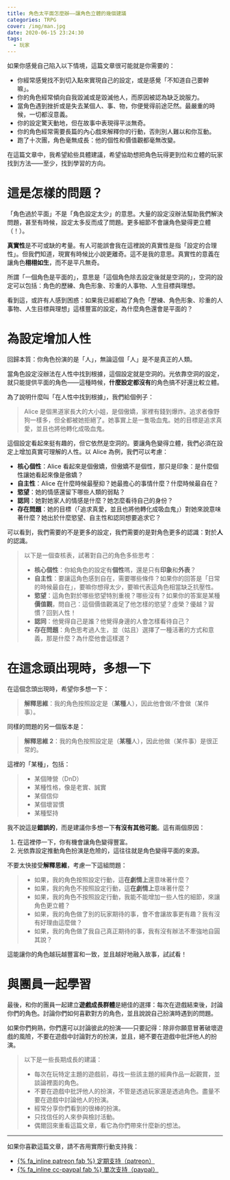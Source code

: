```yaml
---
title: 角色太平面怎麼辦——讓角色立體的幾個建議
categories: TRPG
cover: /img/man.jpg
date: 2020-06-15 23:24:30
tags:
  - 玩家
---
```


如果你感覺自己陷入以下情境，這篇文章很可能就是你需要的：

- 你經常感覺找不到切入點來實現自己的設定，或是感覺「不知道自己要幹嘛」。
- 你的角色經常傾向自我毀滅或是毀滅他人，而原因被認為缺乏說服力。
- 當角色遇到挫折或是失去某個人、事、物，你便覺得前途茫然。最嚴重的時候，一切都沒意義。
- 你的設定驚天動地，但在故事中表現得平淡無奇。
- 你的角色經常需要長篇的內心戲來解釋你的行動，否則別人難以和你互動。
- 跑了十次團，角色毫無成長：他的個性和價值觀都毫無改變。

在這篇文章中，我希望給些具體建議，希望協助想把角色玩得更到位和立體的玩家找到方法——至少，找到學習的方向。

# 這是怎樣的問題？

「角色過於平面」不是「角色設定太少」的意思。大量的設定沒辦法幫助我們解決問題，甚至有時候，設定太多反而成了問題。更多細節不會讓角色變得更立體（！）。

**真實性**是不可或缺的考量。有人可能誤會我在這裡說的真實性是指「設定的合理性」。但我們知道，現實有時候比小說更離奇。這不是我的意思。真實性的意義在讓角色**栩栩如生**，而不是平凡無奇。

所謂「一個角色是平面的」，意思是「這個角色除去設定後就是空洞的」，空洞的設定可以包括：角色的歷練、角色形象、珍重的人事物、人生目標與理想。

看到這，或許有人感到困惑：如果我已經都給了角色「歷練、角色形象、珍重的人事物、人生目標與理想」這樣豐富的設定，為什麼角色還會是平面的？

# 為設定增加人性

回歸本質：你角色扮演的是「人」，無論這個「人」是不是真正的人類。

當角色設定沒辦法在人性中找到根據，這個設定就是空洞的。光依靠空洞的設定，就只能提供平面的角色——這種時候，**什麼設定都沒有**的角色搞不好還比較立體。

為了說明什麼叫「在人性中找到根據」，我們給個例子：

> Alice 是個黑道家長大的大小姐，是個傲嬌，家裡有錢到爆炸。追求者像野狗一樣多，但全都被她拒絕了。她事實上是一隻吸血鬼。她的目標是追求真愛，並且也將他轉化成吸血鬼。

這個設定看起來挺有趣的，但它依然是空洞的。要讓角色變得立體，我們必須在設定上增加真實可理解的人性。以 Alice 為例，我們可以考慮：

- **核心個性**：Alice 看起來是個傲嬌，但傲嬌不是個性，那只是印象：是什麼個性讓她看起來像是傲嬌？
- **自主性**：Alice 在什麼時候最壓抑？她最擔心的事情什麼？什麼時候最自在？
- **慾望**：她的情感還留下哪些人類的弱點？
- **認同**：她對她家人的情感是什麼？她怎麼看待自己的身份？
- **存在問題**：她的目標（「追求真愛，並且也將他轉化成吸血鬼」）對她來說意味著什麼？她出於什麼慾望、自主性和認同想要追求它？

可以看到，我們需要的不是更多的設定，我們需要的是對角色更多的認識：對於**人**的認識。

> 以下是一個查核表，試著對自己的角色多些思考：
> 
> - **核心個性**：你給角色的設定有**個性**嗎，還是只有**印象**和**外表**？
> - **自主性**：要讓這角色感到自在，需要哪些條件？如果你的回答是「日常的時候最自在」，要嘛你想得太少，要嘛代表這角色相當缺乏抗壓性。
> - **慾望**：這角色對於哪些慾望特別重視？哪些沒有？如果你的答案是某種**價值觀**，問自己：這個價值觀滿足了他怎樣的慾望？虛榮？優越？習慣？回到人性！
> - **認同**：他覺得自己是誰？他覺得身邊的人會怎樣看待自己？
> - **存在問題**：角色思考過人生，並（姑且）選擇了一種活著的方式和意義，那是什麼？為什麼他會這樣選？

# 在這念頭出現時，多想一下

在這個念頭出現時，希望你多想一下：

> **解釋思維**：我的角色按照設定是（**某種**人），因此他會做/不會做（某件事）。

同樣的問題的另一個版本是：

> **解釋思維 2**：我的角色按照設定是（**某種**人），因此他做（某件事）是很正常的。

這裡的「某種」，包括：

> - 某個陣營（DnD）
> - 某種性格，像是老實、誠實
> - 某個信仰
> - 某個壞習慣
> - 某種堅持

我不說這是**錯誤的**，而是建議你多想一下**有沒有其他可能**。這有兩個原因：

1. 在這裡停一下，你有機會讓角色變得豐富。
2. 光依靠設定推動角色扮演是危險的，這往往就是角色變得平面的來源。

不要太快接受**解釋思維**，考慮一下這組問題：

> - 如果，我的角色按照設定行動，這**在劇情上**還意味著什麼？
> - 如果，我的角色不按照設定行動，這**在劇情上**意味著什麼？
> - 如果，我的角色不按照設定行動，我能不能增加一些人性的細節，來讓角色更立體？
> - 如果，我的角色做了別的玩家期待的事，會不會讓故事更有趣？我有沒有好理由這麼做？
> - 如果，我的角色做了我自己真正期待的事，我有沒有辦法不牽強地自圓其說？

這能讓你的角色越玩越豐富和一致，並且越好地融入故事，試試看！

# 與團員一起學習

最後，和你的團員一起建立**遊戲成長群體**是絕佳的選擇：每次在遊戲結束後，討論你們的角色。討論你們如何喜歡對方的角色，並且說說自己扮演時遇到的問題。

如果你們夠熟，你們還可以討論彼此的扮演——只要記得：除非你願意冒著破壞遊戲的風險，不要在遊戲中討論對方的扮演，並且，絕不要在遊戲中批評他人的扮演。

> 以下是一些長期成長的建議：
> 
> - 每次在玩特定主題的遊戲前，尋找一些該主題的經典作品一起觀賞，並談論裡面的角色。
> - 不要在遊戲中批評他人的扮演，不管是透過玩家還是透過角色。盡量不要在遊戲中討論他人的扮演。
> - 經常分享你們看到的很棒的扮演。
> - 只找信任的人來參與檢討活動。
> - 偶爾回來重看這篇文章，看它為你們帶來什麼新的想法。

---

如果你喜歡這篇文章，請不吝用實際行動支持我：

* [{% fa_inline patreon fab %} 定期支持（patreon）](https://www.patreon.com/weihung)
* [{% fa_inline cc-paypal fab %} 單次支持（paypal）](https://www.paypal.com/pools/c/8jLP7Wsi80)